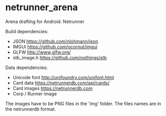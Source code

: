 # netrunner_arena
Arena drafting for Android: Netrunner

Build dependencies:
 * JSON https://github.com/nlohmann/json 
 * IMGUI https://github.com/ocornut/imgui
 * GLFW http://www.glfw.org/
 * stb_image.h https://github.com/nothings/stb

Data dependencies:
 * Unicode font http://unifoundry.com/unifont.html
 * Card data https://netrunnerdb.com/api/cards/
 * Card images https://netrunnerdb.com
 * Corp / Runner image

The images have to be PNG files in the 'img' folder. The files names are in the netrunnerdb format.